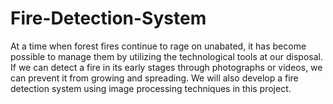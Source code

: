 # Fire-Detection-System
At a time when forest fires continue to rage on unabated, it has become possible to manage them by utilizing the technological tools at our disposal. If we can detect a fire in its early stages through photographs or videos, we can prevent it from growing and spreading. We will also develop a fire detection system using image processing techniques in this project.
 
 
